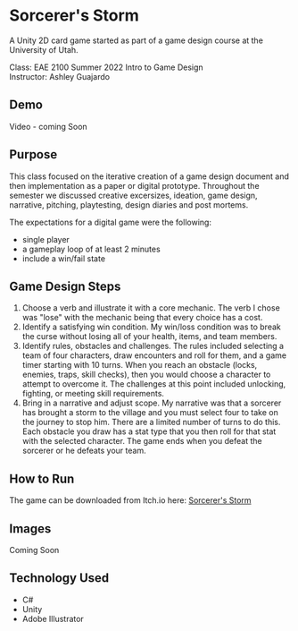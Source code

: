 # Sorcerer's Storm
A Unity 2D card game started as part of a game design course at the University of Utah.  

Class: EAE 2100 Summer 2022 Intro to Game Design  
Instructor: Ashley Guajardo

## Demo

Video - coming Soon

## Purpose
This class focused on the iterative creation of a game design document and then implementation as a paper or digital prototype. 
Throughout the semester we discussed creative excersizes, ideation, game design, narrative, pitching, playtesting, design diaries and post mortems.

The expectations for a digital game were the following:
- single player
- a gameplay loop of at least 2 minutes
- include a win/fail state

## Game Design Steps
1. Choose a verb and illustrate it with a core mechanic. The verb I chose was "lose" with the mechanic being that every choice has a cost.
2. Identify a satisfying win condition. My win/loss condition was to break the curse without losing all of your health, items, and team members. 
3. Identify rules, obstacles and challenges. The rules included selecting a team of four characters, draw encounters and roll for them, and a game timer starting with 10 turns. When you reach an obstacle (locks, enemies, traps, skill checks), then you would choose a character to attempt to overcome it. The challenges at this point included unlocking, fighting, or meeting skill requirements.
4. Bring in a narrative and adjust scope. My narrative was that a sorcerer has brought a storm to the village and you must select four to take on the journey to stop him. There are a limited number of turns to do this. Each obstacle you draw has a stat type that you then roll for that stat with the selected character. The game ends when you defeat the sorcerer or he defeats your team.

## How to Run
The game can be downloaded from Itch.io here: [Sorcerer's Storm](https://magusconjurer.itch.io/sorcerers-storm)

## Images

Coming Soon

## Technology Used
- C#
- Unity
- Adobe Illustrator